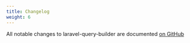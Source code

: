 ```yaml
---
title: Changelog
weight: 6
---
```


All notable changes to laravel-query-builder are documented [on GitHub](https://github.com/spatie/laravel-query-builder/blob/master/CHANGELOG.md)
